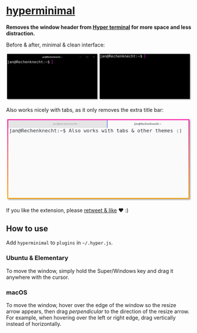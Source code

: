 # [hyperminimal](https://www.npmjs.com/package/hyperminimal)

**Removes the window header from [Hyper terminal](https://hyper.is) for more space and less distraction.**

Before & after, minimal & clean interface:

![](hyperminimal.png)

Also works nicely with tabs, as it only removes the extra title bar:

![](hyperminimal-tabs.png)

If you like the extension, please [retweet & like](https://twitter.com/jancborchardt/status/809756895686823936) ❤️ :)

## How to use

Add `hyperminimal` to `plugins` in `~/.hyper.js`.

### Ubuntu & Elementary

To move the window, simply hold the Super/Windows key and drag it anywhere with the cursor.

### macOS

To move the window, hover over the edge of the window so the resize arrow appears, then drag _perpendicular_ to the direction of the resize arrow. For example, when hovering over the left or right edge, drag vertically instead of horizontally.
